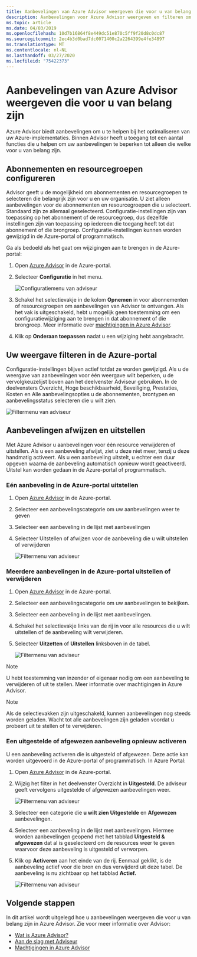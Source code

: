 ```yaml
---
title: Aanbevelingen van Azure Advisor weergeven die voor u van belang zijn
description: Aanbevelingen voor Azure Advisor weergeven en filteren om ruis te verminderen.
ms.topic: article
ms.date: 04/03/2019
ms.openlocfilehash: 10d7b16864f8e449dc51e870c5ff9f20d8c0dc87
ms.sourcegitcommit: 2ec4b3d0bad7dc0071400c2a2264399e4fe34897
ms.translationtype: MT
ms.contentlocale: nl-NL
ms.lasthandoff: 03/27/2020
ms.locfileid: "75422373"
---
```

# <a name="view-azure-advisor-recommendations-that-matter-to-you"></a>Aanbevelingen van Azure Advisor weergeven die voor u van belang zijn

Azure Advisor biedt aanbevelingen om u te helpen bij het optimaliseren van uw Azure-implementaties. Binnen Advisor heeft u toegang tot een aantal functies die u helpen om uw aanbevelingen te beperken tot alleen die welke voor u van belang zijn.

## <a name="configure-subscriptions-and-resource-groups"></a>Abonnementen en resourcegroepen configureren

Advisor geeft u de mogelijkheid om abonnementen en resourcegroepen te selecteren die belangrijk zijn voor u en uw organisatie. U ziet alleen aanbevelingen voor de abonnementen en resourcegroepen die u selecteert. Standaard zijn ze allemaal geselecteerd. Configuratie-instellingen zijn van toepassing op het abonnement of de resourcegroep, dus dezelfde instellingen zijn van toepassing op iedereen die toegang heeft tot dat abonnement of die brongroep. Configuratie-instellingen kunnen worden gewijzigd in de Azure-portal of programmatisch.

Ga als bedoeld als het gaat om wijzigingen aan te brengen in de Azure-portal:

1. Open [Azure Advisor](https://aka.ms/azureadvisordashboard) in de Azure-portal.

1. Selecteer **Configuratie** in het menu.

   ![Configuratiemenu van adviseur](./media/view-recommendations/configuration.png)

1. Schakel het selectievakje in de kolom **Opnemen** in voor abonnementen of resourcegroepen om aanbevelingen van Advisor te ontvangen. Als het vak is uitgeschakeld, hebt u mogelijk geen toestemming om een configuratiewijziging aan te brengen in dat abonnement of die brongroep. Meer informatie over [machtigingen in Azure Advisor](permissions.md).

1. Klik op **Onderaan toepassen** nadat u een wijziging hebt aangebracht.

## <a name="filtering-your-view-in-the-azure-portal"></a>Uw weergave filteren in de Azure-portal

Configuratie-instellingen blijven actief totdat ze worden gewijzigd. Als u de weergave van aanbevelingen voor één weergave wilt beperken, u de vervolgkeuzelijst boven aan het deelvenster Adviseur gebruiken. In de deelvensters Overzicht, Hoge beschikbaarheid, Beveiliging, Prestaties, Kosten en Alle aanbevelingsopties u de abonnementen, brontypen en aanbevelingsstatus selecteren die u wilt zien.

   ![Filtermenu van adviseur](./media/view-recommendations/filtering.png)

## <a name="dismissing-and-postponing-recommendations"></a>Aanbevelingen afwijzen en uitstellen

Met Azure Advisor u aanbevelingen voor één resource verwijderen of uitstellen. Als u een aanbeveling afwijst, ziet u deze niet meer, tenzij u deze handmatig activeert. Als u een aanbeveling uitstelt, u echter een duur opgeven waarna de aanbeveling automatisch opnieuw wordt geactiveerd. Uitstel kan worden gedaan in de Azure-portal of programmatisch.

### <a name="postpone-a-single-recommendation-in-the-azure-portal"></a>Eén aanbeveling in de Azure-portal uitstellen 

1. Open [Azure Advisor](https://aka.ms/azureadvisordashboard) in de Azure-portal.
1. Selecteer een aanbevelingscategorie om uw aanbevelingen weer te geven
1. Selecteer een aanbeveling in de lijst met aanbevelingen
1. Selecteer Uitstellen of afwijzen voor de aanbeveling die u wilt uitstellen of verwijderen

     ![Filtermenu van adviseur](./media/view-recommendations/postpone-dismiss.png)

### <a name="postpone-or-dismiss-a-multiple-recommendations-in-the-azure-portal"></a>Meerdere aanbevelingen in de Azure-portal uitstellen of verwijderen

1. Open [Azure Advisor](https://aka.ms/azureadvisordashboard) in de Azure-portal.
1. Selecteer een aanbevelingscategorie om uw aanbevelingen te bekijken.
1. Selecteer een aanbeveling in de lijst met aanbevelingen.
1. Schakel het selectievakje links van de rij in voor alle resources die u wilt uitstellen of de aanbeveling wilt verwijderen.
1. Selecteer **Uitzetten** of **Uitstellen** linksboven in de tabel.

     ![Filtermenu van adviseur](./media/view-recommendations/postpone-dismiss-multiple.png)

> [!NOTE]
> U hebt toestemming van inzender of eigenaar nodig om een aanbeveling te verwijderen of uit te stellen. Meer informatie over machtigingen in Azure Advisor.

> [!NOTE]
> Als de selectievakken zijn uitgeschakeld, kunnen aanbevelingen nog steeds worden geladen. Wacht tot alle aanbevelingen zijn geladen voordat u probeert uit te stellen of te verwijderen.

### <a name="reactivate-a-postponed-or-dismissed-recommendation"></a>Een uitgestelde of afgewezen aanbeveling opnieuw activeren

U een aanbeveling activeren die is uitgesteld of afgewezen. Deze actie kan worden uitgevoerd in de Azure-portal of programmatisch. In Azure Portal:

1. Open [Azure Advisor](https://aka.ms/azureadvisordashboard) in de Azure-portal.

1. Wijzig het filter in het deelvenster Overzicht in **Uitgesteld**. De adviseur geeft vervolgens uitgestelde of afgewezen aanbevelingen weer.

    ![Filtermenu van adviseur](./media/view-recommendations/activate-postponed.png)

1. Selecteer een categorie die **u wilt zien Uitgestelde** en **Afgewezen** aanbevelingen.

1. Selecteer een aanbeveling in de lijst met aanbevelingen. Hiermee worden aanbevelingen geopend met het tabblad **Uitgesteld & afgewezen** dat al is geselecteerd om de resources weer te geven waarvoor deze aanbeveling is uitgesteld of verworpen.

1. Klik op **Activeren** aan het einde van de rij. Eenmaal geklikt, is de aanbeveling actief voor die bron en dus verwijderd uit deze tabel. De aanbeveling is nu zichtbaar op het tabblad **Actief.**
 
     ![Filtermenu van adviseur](./media/view-recommendations/activate-postponed-2.png)

## <a name="next-steps"></a>Volgende stappen

In dit artikel wordt uitgelegd hoe u aanbevelingen weergeven die voor u van belang zijn in Azure Advisor. Zie voor meer informatie over Advisor: 

- [Wat is Azure Advisor?](advisor-overview.md)
- [Aan de slag met Adviseur](advisor-get-started.md)
- [Machtigingen in Azure Advisor](permissions.md)



